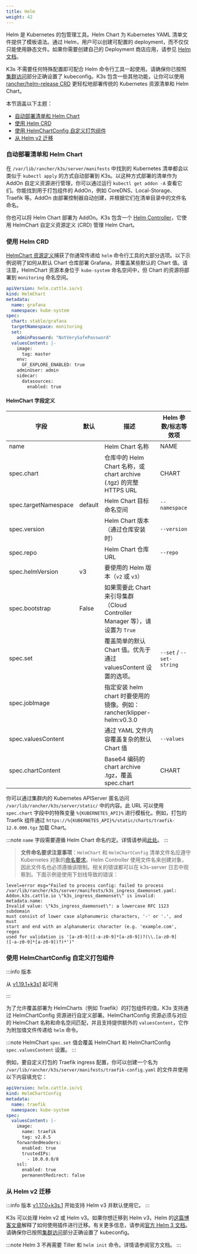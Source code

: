```yaml
---
title: Helm
weight: 42
---
```


Helm 是 Kubernetes 的包管理工具。Helm Chart 为 Kubernetes YAML 清单文件提供了模板语法。通过 Helm，用户可以创建可配置的 deployment，而不仅仅只能使用静态文件。如果你需要创建自己的 Deployment 商店应用，请参见 [Helm 文档](https://helm.sh/docs/intro/quickstart/)。

K3s 不需要任何特殊配置即可配合 Helm 命令行工具一起使用。请确保你已按照[集群访问](../cluster-access/cluster-access.md)部分正确设置了 kubeconfig。K3s 包含一些其他功能，让你可以使用 [rancher/helm-release CRD](#使用-helm-crd) 更轻松地部署传统的 Kubernetes 资源清单和 Helm Chart。

本节涵盖以下主题：

- [自动部署清单和 Helm Chart](#自动部署清单和-helm-chart)
- [使用 Helm CRD](#使用-helm-crd)
- [使用 HelmChartConfig 自定义打包组件](#使用-helmchartconfig-自定义打包组件)
- [从 Helm v2 迁移](#从-helm-v2-迁移)

### 自动部署清单和 Helm Chart

在 `/var/lib/rancher/k3s/server/manifests` 中找到的 Kubernetes 清单都会以类似于 `kubectl apply` 的方式自动部署到 K3s。以这种方式部署的清单作为 AddOn 自定义资源进行管理，你可以通过运行 `kubectl get addon -A` 查看它们。你能找到用于打包组件的 AddOn，例如 CoreDNS、Local-Storage、Traefik 等。AddOn 由部署控制器自动创建，并根据它们在清单目录中的文件名命名。

你也可以将 Helm Chart 部署为 AddOn。K3s 包含一个 [Helm Controller](https://github.com/k3s-io/helm-controller/)，它使用 HelmChart 自定义资源定义 (CRD) 管理 Helm Chart。

### 使用 Helm CRD

[HelmChart 资源定义](https://github.com/k3s-io/helm-controller#helm-controller)捕获了你通常传递给 `helm` 命令行工具的大部分选项。以下示例说明了如何从默认 Chart 仓库部署 Grafana，并覆盖某些默认的 Chart 值。请注意，HelmChart 资源本身位于 `kube-system` 命名空间中，但 Chart 的资源将部署到 `monitoring` 命名空间。

```yaml
apiVersion: helm.cattle.io/v1
kind: HelmChart
metadata:
  name: grafana
  namespace: kube-system
spec:
  chart: stable/grafana
  targetNamespace: monitoring
  set:
    adminPassword: "NotVerySafePassword"
  valuesContent: |-
    image:
      tag: master
    env:
      GF_EXPLORE_ENABLED: true
    adminUser: admin
    sidecar:
      datasources:
        enabled: true
```

#### HelmChart 字段定义

| 字段 | 默认 | 描述 | Helm 参数/标志等效项 |
|-------|---------|-------------|-------------------------------|
| name |   | Helm Chart 名称 | NAME |
| spec.chart |   | 仓库中的 Helm Chart 名称，或 chart archive (.tgz) 的完整 HTTPS URL | CHART |
| spec.targetNamespace | default | Helm Chart 目标命名空间 | `--namespace` |
| spec.version |   | Helm Chart 版本（通过仓库安装时） | `--version` |
| spec.repo |   | Helm Chart 仓库 URL | `--repo` |
| spec.helmVersion | v3 | 要使用的 Helm 版本（`v2` 或 `v3`） |  |
| spec.bootstrap | False | 如果需要此 Chart 来引导集群（Cloud Controller Manager 等），请设置为 `True` |  |
| spec.set |   | 覆盖简单的默认 Chart 值。优先于通过 valuesContent 设置的选项。 | `--set` / `--set-string` |
| spec.jobImage |   | 指定安装 helm chart 时要使用的镜像。例如：rancher/klipper-helm:v0.3.0 | |
| spec.valuesContent |   | 通过 YAML 文件内容覆盖复杂的默认 Chart 值 | `--values` |
| spec.chartContent |   | Base64 编码的 chart archive .tgz，覆盖 spec.chart | CHART |

你可以通过集群内的 Kubernetes APIServer 匿名访问 `/var/lib/rancher/k3s/server/static/` 中的内容。此 URL 可以使用 `spec.chart` 字段中的特殊变量 `%{KUBERNETES_API}%` 进行模板化。例如，打包的 Traefik 组件通过 `https://%{KUBERNETES_API}%/static/charts/traefik-12.0.000.tgz` 加载 Chart。

:::note
`name` 字段需要遵循 Helm Chart 命名约定。详情请参阅[此处](https://helm.sh/docs/chart_best_practices/conventions/#chart-names)。
:::

> **文件命名要求注意事项**：`HelmChart` 和 `HelmChartConfig` 清单文件名应遵守 Kubernetes 对象的[命名要求](https://kubernetes.io/docs/concepts/overview/working-with-objects/names/)。Helm Controller 使用文件名来创建对象，因此文件名也必须遵循该限制。相关的错误都可以在 k3s-server 日志中观察到。下面示例是使用下划线导致的错误：
```
level=error msg="Failed to process config: failed to process
/var/lib/rancher/k3s/server/manifests/k3s_ingress_daemonset.yaml:
Addon.k3s.cattle.io \"k3s_ingress_daemonset\" is invalid: metadata.name:
Invalid value: \"k3s_ingress_daemonset\": a lowercase RFC 1123 subdomain
must consist of lower case alphanumeric characters, '-' or '.', and must
start and end with an alphanumeric character (e.g. 'example.com', regex
used for validation is '[a-z0-9]([-a-z0-9]*[a-z0-9])?(\\.[a-z0-9]
([-a-z0-9]*[a-z0-9])?)*')"
```

### 使用 HelmChartConfig 自定义打包组件

:::info 版本

从 [v1.19.1+k3s1](https://github.com/k3s-io/k3s/releases/tag/v1.19.1%2Bk3s1) 起可用

:::

为了允许覆盖部署为 HelmCharts（例如 Traefik）的打包组件的值，K3s 支持通过 HelmChartConfig 资源进行自定义部署。HelmChartConfig 资源必须与对应的 HelmChart 名称和命名空间匹配，并且支持提供额外的 `valuesContent`，它作为附加值文件传递给 `helm` 命令。

:::note
HelmChart `spec.set` 值会覆盖 HelmChart 和 HelmChartConfig `spec.valuesContent` 设置。
:::

例如，要自定义打包的 Traefik ingress 配置，你可以创建一个名为 `/var/lib/rancher/k3s/server/manifests/traefik-config.yaml` 的文件并使用以下内容填充它：

```yaml
apiVersion: helm.cattle.io/v1
kind: HelmChartConfig
metadata:
  name: traefik
  namespace: kube-system
spec:
  valuesContent: |-
    image:
      name: traefik
      tag: v2.8.5
    forwardedHeaders:
      enabled: true
      trustedIPs:
        - 10.0.0.0/8
    ssl:
      enabled: true
      permanentRedirect: false
```

### 从 Helm v2 迁移

:::info 版本
[v1.17.0+k3s.1](https://github.com/k3s-io/k3s/releases/tag/v1.17.0%2Bk3s.1) 开始支持 Helm v3 并默认使用它。
:::

K3s 可以处理 Helm v2 或 Helm v3。如果你想迁移到 Helm v3，Helm 的[这篇博客文章](https://helm.sh/blog/migrate-from-helm-v2-to-helm-v3/)解释了如何使用插件进行迁移。有关更多信息，请参阅[官方 Helm 3 文档](https://helm.sh/docs/)。请确保你已按照[集群访问](../cluster-access/cluster-access.md)部分正确设置了 kubeconfig。

:::note
Helm 3 不再需要 Tiller 和 `helm init` 命令。详情请参阅官方文档。
:::